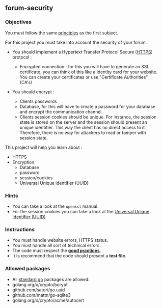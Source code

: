## forum-security

### Objectives

You must follow the same [principles](https://public.01-edu.org/subjects/forum/forum.en) as the first subject.

For this project you must take into account the security of your forum.

- You should implement a Hypertext Transfer Protocol Secure ([HTTPS](https://www.globalsign.com/en/blog/the-difference-between-http-and-https)) protocol :
  - Encrypted connection : for this you will have to generate an SSL certificate, you can think of this like a identity card for your website. You can create your certificates or use "Certificate Authorities"(CA's)

- You should encrypt :
  - Clients passwords
  - Database, for this will have to create a password for your database and encrypt the communication channel.
  - Clients session cookies should be unique. For instance, the session state is stored on the server and the session should present an unique identifier. This way the client has no direct access to it. Therefore, there is no way for attackers to read or tamper with session state.

This project will help you learn about :

- HTTPS
- Encryption
  - Database
  - password
  - session/cookies
  - Universal Unique Identifier (UUID)

### Hints

- You can take a look at the `openssl` manual.
- For the session cookies you can take a look at the [Universal Unique Identifier (UUID)](https://en.wikipedia.org/wiki/Universally_unique_identifier)

### Instructions

- You must handle website errors, HTTPS status.
- You must handle all sort of technical errors.
- The code must respect the [**good practices**](https://public.01-edu.org/subjects/good-practices.en).
- It is recommend that the code should present a **test file**.

### Allowed packages

- All [standard go](https://golang.org/pkg/) packages are allowed.
- golang.org/x/crypto/bcrypt
- github.com/satori/go.uuid
- github.com/mattn/go-sqlite3
- golang.org/x/crypto/acme/autocert
